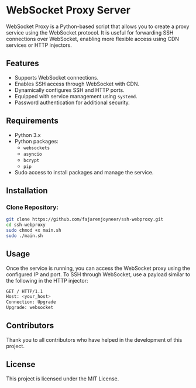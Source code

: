 # WebSocket Proxy Server

WebSocket Proxy is a Python-based script that allows you to create a proxy service using the WebSocket protocol. It is useful for forwarding SSH connections over WebSocket, enabling more flexible access using CDN services or HTTP injectors.

## Features

- Supports WebSocket connections.
- Enables SSH access through WebSocket with CDN.
- Dynamically configures SSH and HTTP ports.
- Equipped with service management using `systemd`.
- Password authentication for additional security.

## Requirements

- Python 3.x
- Python packages: 
  - `websockets`
  - `asyncio`
  - `bcrypt`
  - `pip`
- Sudo access to install packages and manage the service.

## Installation

### Clone Repository:

```bash
git clone https://github.com/fajarenjoyneer/ssh-webproxy.git 
cd ssh-webproxy
sudo chmod +x main.sh
sudo ./main.sh
```

## Usage
Once the service is running, you can access the WebSocket proxy using the configured IP and port. To SSH through WebSocket, use a payload similar to the following in the HTTP injector:
```bash
GET / HTTP/1.1
Host: <your_host>
Connection: Upgrade
Upgrade: websocket
```

## Contributors
Thank you to all contributors who have helped in the development of this project.

## License
This project is licensed under the MIT License.
